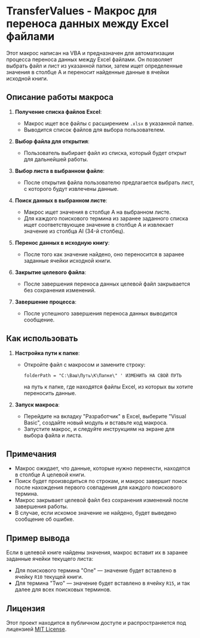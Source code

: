 # TransferValues - Макрос для переноса данных между Excel файлами

Этот макрос написан на VBA и предназначен для автоматизации процесса переноса данных между Excel файлами. Он позволяет выбрать файл и лист из указанной папки, затем ищет определенные значения в столбце A и переносит найденные данные в ячейки исходной книги.

## Описание работы макроса

1. **Получение списка файлов Excel**:
   - Макрос ищет все файлы с расширением `.xlsx` в указанной папке.
   - Выводится список файлов для выбора пользователем.

2. **Выбор файла для открытия**:
   - Пользователь выбирает файл из списка, который будет открыт для дальнейшей работы.

3. **Выбор листа в выбранном файле**:
   - После открытия файла пользователю предлагается выбрать лист, с которого будут извлечены данные.

4. **Поиск данных в выбранном листе**:
   - Макрос ищет значения в столбце A на выбранном листе.
   - Для каждого поискового термина из заранее заданного списка ищет соответствующее значение в столбце A и извлекает значение из столбца AI (34-й столбец).

5. **Перенос данных в исходную книгу**:
   - После того как значение найдено, оно переносится в заранее заданные ячейки исходной книги.

6. **Закрытие целевого файла**:
   - После завершения переноса данных целевой файл закрывается без сохранения изменений.

7. **Завершение процесса**:
   - После успешного завершения переноса данных выводится сообщение.

## Как использовать

1. **Настройка пути к папке**:
   - Откройте файл с макросом и замените строку:
     ```vba
     folderPath = "C:\Ваш\Путь\К\Папке\" ' ИЗМЕНИТЬ НА СВОЙ ПУТЬ
     ```
     на путь к папке, где находятся файлы Excel, из которых вы хотите переносить данные.

2. **Запуск макроса**:
   - Перейдите на вкладку "Разработчик" в Excel, выберите "Visual Basic", создайте новый модуль и вставьте код макроса.
   - Запустите макрос, и следуйте инструкциям на экране для выбора файла и листа.

## Примечания

- Макрос ожидает, что данные, которые нужно перенести, находятся в столбце A целевой книги.
- Поиск будет производиться по строкам, и макрос завершит поиск после нахождения первого совпадения для каждого поискового термина.
- Макрос закрывает целевой файл без сохранения изменений после завершения работы.
- В случае, если искомое значение не найдено, будет выведено сообщение об ошибке.

## Пример вывода

Если в целевой книге найдены значения, макрос вставит их в заранее заданные ячейки текущего листа:

- Для поискового термина "One" — значение будет вставлено в ячейку `R10` текущей книги.
- Для термина "Two" — значение будет вставлено в ячейку `R15`, и так далее для всех поисковых терминов.

## Лицензия

Этот проект находится в публичном доступе и распространяется под лицензией [MIT License](LICENSE).
